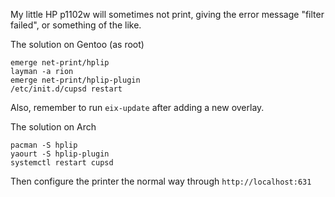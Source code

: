 My little HP p1102w will sometimes not print, giving the error message "filter
failed", or something of the like.

The solution on Gentoo (as root)

    emerge net-print/hplip
    layman -a rion
    emerge net-print/hplip-plugin
    /etc/init.d/cupsd restart

Also, remember to run `eix-update` after adding a new overlay.

The solution on Arch

    pacman -S hplip
    yaourt -S hplip-plugin
    systemctl restart cupsd

Then configure the printer the normal way through `http://localhost:631`


